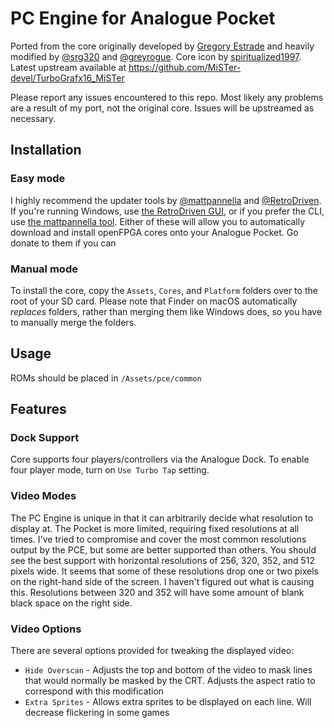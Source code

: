 # PC Engine for Analogue Pocket

Ported from the core originally developed by [Gregory Estrade](https://github.com/Torlus/FPGAPCE) and heavily modified by [@srg320](https://github.com/srg320) and [@greyrogue](https://github.com/greyrogue). Core icon by [spiritualized1997](https://github.com/spiritualized1997). Latest upstream available at https://github.com/MiSTer-devel/TurboGrafx16_MiSTer

Please report any issues encountered to this repo. Most likely any problems are a result of my port, not the original core. Issues will be upstreamed as necessary.

## Installation

### Easy mode

I highly recommend the updater tools by [@mattpannella](https://github.com/mattpannella) and [@RetroDriven](https://github.com/RetroDriven). If you're running Windows, use [the RetroDriven GUI](https://github.com/RetroDriven/Pocket_Updater), or if you prefer the CLI, use [the mattpannella tool](https://github.com/mattpannella/pocket_core_autoupdate_net). Either of these will allow you to automatically download and install openFPGA cores onto your Analogue Pocket. Go donate to them if you can

### Manual mode
To install the core, copy the `Assets`, `Cores`, and `Platform` folders over to the root of your SD card. Please note that Finder on macOS automatically _replaces_ folders, rather than merging them like Windows does, so you have to manually merge the folders.

## Usage

ROMs should be placed in `/Assets/pce/common`

## Features

### Dock Support

Core supports four players/controllers via the Analogue Dock. To enable four player mode, turn on `Use Turbo Tap` setting.

### Video Modes

The PC Engine is unique in that it can arbitrarily decide what resolution to display at. The Pocket is more limited, requiring fixed resolutions at all times. I've tried to compromise and cover the most common resolutions output by the PCE, but some are better supported than others. You should see the best support with horizontal resolutions of 256, 320, 352, and 512 pixels wide. It seems that some of these resolutions drop one or two pixels on the right-hand side of the screen. I haven't figured out what is causing this. Resolutions between 320 and 352 will have some amount of blank black space on the right side.

### Video Options

There are several options provided for tweaking the displayed video:

* `Hide Overscan` - Adjusts the top and bottom of the video to mask lines that would normally be masked by the CRT. Adjusts the aspect ratio to correspond with this modification
* `Extra Sprites` - Allows extra sprites to be displayed on each line. Will decrease flickering in some games